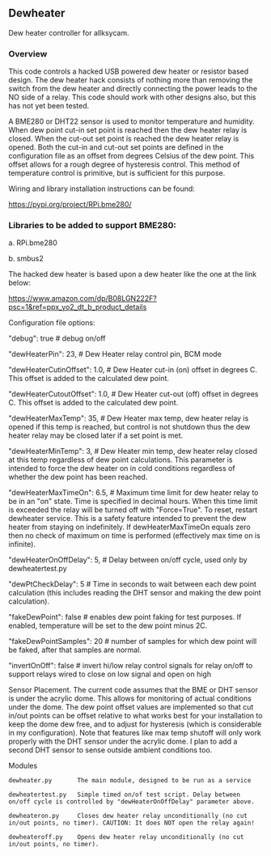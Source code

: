 ## Dewheater

Dew heater controller for allksycam.

### Overview

This code controls a hacked USB powered dew heater or resistor based design. The dew heater hack consists of nothing
more than removing the switch from the dew heater
and directly connecting the power leads to the NO side of a relay. This code should work with other designs also, but
this has not yet been tested.

A BME280 or DHT22 sensor is used to monitor temperature and humidity. When dew point cut-in set point is reached then
the dew heater relay is closed.
When the cut-out set point is reached the dew heater relay is opened. Both the cut-in and cut-out set points are defined
in the configuration file as
an offset from degrees Celsius of the dew point. This offset allows for a rough degree of hysteresis control. This
method of temperature control is primitive, but is sufficient for this purpose.

Wiring and library installation instructions can be found:

https://pypi.org/project/RPi.bme280/

### Libraries to be added to support BME280:

a. RPi.bme280

b. smbus2

The hacked dew heater is based upon a dew heater like the one at the link below:

https://www.amazon.com/dp/B08LGN222F?psc=1&ref=ppx_yo2_dt_b_product_details

Configuration file options:

"debug": true # debug on/off

"dewHeaterPin": 23, # Dew Heater relay control pin, BCM mode

"dewHeaterCutinOffset": 1.0, # Dew Heater cut-in (on) offset in degrees C. This offset is added to the calculated dew
point.

"dewHeaterCutoutOffset": 1.0, # Dew Heater cut-out (off) offset in degrees C. This offset is added to the calculated dew
point.

"dewHeaterMaxTemp": 35, # Dew Heater max temp, dew heater relay is opened if this temp is reached, but control is not
shutdown thus the dew heater relay may be closed later if a set point is met.

"dewHeaterMinTemp": 3, # Dew Heater min temp, dew heater relay closed at this temp regardless of dew point calculations.
This parameter is intended to force
the dew heater on in cold conditions regardless of whether the dew point has been reached.

"dewHeaterMaxTimeOn": 6.5, # Maximum time limit for dew heater relay to be in an "on" state. Time is specified in
decimal hours.
When this time limit is exceeded the relay will be turned off with "Force=True". To reset, restart dewheater service.
This is a safety feature intended to prevent the dew heater from staying on indefinitely. If dewHeaterMaxTimeOn equals
zero
then no check of maximum on time is performed (effectively max time on is infinite).

"dewHeaterOnOffDelay": 5, # Delay between on/off cycle, used only by dewheatertest.py

"dewPtCheckDelay": 5 # Time in seconds to wait between each dew point calculation (this includes reading the DHT sensor
and making the dew point calculation).

"fakeDewPoint": false # enables dew point faking for test purposes. If enabled, temperature will be set to
the dew point minus 2C.

"fakeDewPointSamples": 20 # number of samples for which dew point will be faked, after that samples are normal.

"invertOnOff": false # invert hi/low relay control signals for relay on/off to support relays wired to close on low
signal and open on high

Sensor Placement. The current code assumes that the BME or DHT sensor is under the acrylic dome. This allows for
monitoring of
actual conditions under the dome. The dew point offset values are implemented so that cut in/out points can be offset
relative to what works best for your installation to keep the dome dew free, and to adjust for hysteresis (which is
considerable
in my configuration). Note that features like max temp shutoff will only work properly with the DHT sensor under
the acrylic dome. I plan to add a second DHT sensor to sense outside ambient conditions too.

Modules

	dewheater.py  	   The main module, designed to be run as a service

	dewheatertest.py   Simple timed on/of test script. Delay between on/off cycle is controlled by "dewHeaterOnOffDelay" parameter above.

	dewheateron.py     Closes dew heater relay unconditionally (no cut in/out points, no timer). CAUTION: It does NOT open the relay again!

	dewheateroff.py    Opens dew heater relay unconditionally (no cut in/out points, no timer).
	
	



  



